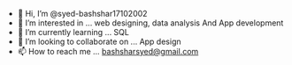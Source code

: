 - 👋 Hi, I’m @syed-bashshar17102002
- 👀 I’m interested in ... web designing, data analysis And App development
- 🌱 I’m currently learning ... SQL
- 💞️ I’m looking to collaborate on ... App design 
- 📫 How to reach me ... bashsharsyed@gmail.com

<!---
syed-bashshar17102002/Syed-Bashshar17/10/2002 is a ✨ special ✨ repository because its `README.md` (this file) appears on your GitHub profile.
You can click the Preview link to take a look at your changes.
--->
